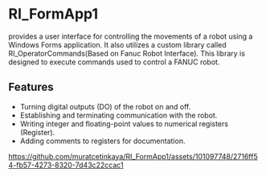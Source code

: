 # RI_FormApp1
provides a user interface for controlling the movements of a robot using a Windows Forms application. It also utilizes a custom library called RI_OperatorCommands(Based on Fanuc Robot Interface). This library is designed to execute commands used to control a FANUC robot.
## Features

- Turning digital outputs (DO) of the robot on and off.
- Establishing and terminating communication with the robot.
- Writing integer and floating-point values to numerical registers (Register).
- Adding comments to registers for documentation.





https://github.com/muratcetinkaya/RI_FormApp1/assets/101097748/2716ff54-fb57-4273-8320-7d43c22ccac1

